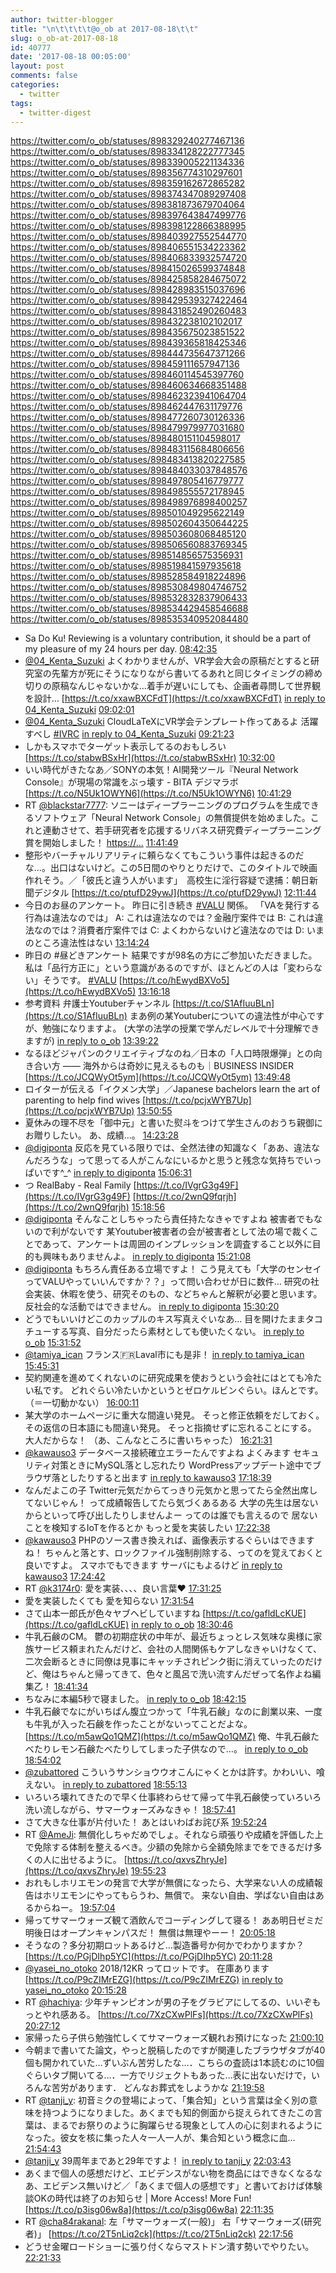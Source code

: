 ```yaml
---
author: twitter-blogger
title: "\n\t\t\t\t@o_ob at 2017-08-18\t\t"
slug: o_ob-at-2017-08-18
id: 40777
date: '2017-08-18 00:05:00'
layout: post
comments: false
categories:
  - twitter
tags:
  - twitter-digest
---
```


https://twitter.com/o_ob/statuses/898329240277467136 https://twitter.com/o_ob/statuses/898334128222777345 https://twitter.com/o_ob/statuses/898339005221134336 https://twitter.com/o_ob/statuses/898356774310297601 https://twitter.com/o_ob/statuses/898359162672865282 https://twitter.com/o_ob/statuses/898374347089297408 https://twitter.com/o_ob/statuses/898381873679704064 https://twitter.com/o_ob/statuses/898397643847499776 https://twitter.com/o_ob/statuses/898398122866388995 https://twitter.com/o_ob/statuses/898403927552544770 https://twitter.com/o_ob/statuses/898406551534223362 https://twitter.com/o_ob/statuses/898406833932574720 https://twitter.com/o_ob/statuses/898415026599374848 https://twitter.com/o_ob/statuses/898425858284675072 https://twitter.com/o_ob/statuses/898428983515037696 https://twitter.com/o_ob/statuses/898429539327422464 https://twitter.com/o_ob/statuses/898431852490260483 https://twitter.com/o_ob/statuses/898432238102102017 https://twitter.com/o_ob/statuses/898435675023851522 https://twitter.com/o_ob/statuses/898439365818425346 https://twitter.com/o_ob/statuses/898444735647371266 https://twitter.com/o_ob/statuses/898459111657947136 https://twitter.com/o_ob/statuses/898460114545397760 https://twitter.com/o_ob/statuses/898460634668351488 https://twitter.com/o_ob/statuses/898462323941064704 https://twitter.com/o_ob/statuses/898462447631179776 https://twitter.com/o_ob/statuses/898477260730126336 https://twitter.com/o_ob/statuses/898479979977031680 https://twitter.com/o_ob/statuses/898480151104598017 https://twitter.com/o_ob/statuses/898483115684806656 https://twitter.com/o_ob/statuses/898483413820227585 https://twitter.com/o_ob/statuses/898484033037848576 https://twitter.com/o_ob/statuses/898497805416779777 https://twitter.com/o_ob/statuses/898498555572178945 https://twitter.com/o_ob/statuses/898498976898400257 https://twitter.com/o_ob/statuses/898501049295622149 https://twitter.com/o_ob/statuses/898502604350644225 https://twitter.com/o_ob/statuses/898503608068485120 https://twitter.com/o_ob/statuses/898506560883769345 https://twitter.com/o_ob/statuses/898514856575356931 https://twitter.com/o_ob/statuses/898519841597935618 https://twitter.com/o_ob/statuses/898528584918224896 https://twitter.com/o_ob/statuses/898530849804746752 https://twitter.com/o_ob/statuses/898532832837906433 https://twitter.com/o_ob/statuses/898534429458546688 https://twitter.com/o_ob/statuses/898535340952084480  

*   Sa Do Ku! Reviewing is a voluntary contribution, it should be a part of my pleasure of my 24 hours per day. [08:42:35](https://twitter.com/o_ob/statuses/898329240277467136)
*   [@04_Kenta_Suzuki](https://twitter.com/04_Kenta_Suzuki) よくわかりませんが、VR学会大会の原稿だとすると研究室の先輩方が死にそうになりながら書いてるあれと同じタイミングの締め切りの原稿なんじゃないかな...着手が遅いにしても、企画者尋問して世界観を設計… [https://t.co/xxawBXCFdT](https://t.co/xxawBXCFdT) [in reply to 04_Kenta_Suzuki](https://twitter.com/04_Kenta_Suzuki/statuses/898333259490222080) [09:02:01](https://twitter.com/o_ob/statuses/898334128222777345)
*   [@04_Kenta_Suzuki](https://twitter.com/04_Kenta_Suzuki) CloudLaTeXにVR学会テンプレート作ってあるよ 活躍すべし [#IVRC](https://twitter.com/search?q=%23IVRC&src=hash) [in reply to 04_Kenta_Suzuki](https://twitter.com/04_Kenta_Suzuki/statuses/898338009619218432) [09:21:23](https://twitter.com/o_ob/statuses/898339005221134336)
*   しかもスマホでターゲット表示してるのおもしろい [https://t.co/stabwBSxHr](https://t.co/stabwBSxHr) [10:32:00](https://twitter.com/o_ob/statuses/898356774310297601)
*   いい時代がきたなあ／SONYの本気！AI開発ツール『Neural Network Console』が現場の常識をぶっ壊す - BITA デジマラボ [https://t.co/N5Uk1OWYN6](https://t.co/N5Uk1OWYN6) [10:41:29](https://twitter.com/o_ob/statuses/898359162672865282)
*   RT [@blackstar7777](https://twitter.com/blackstar7777): ソニーはディープラーニングのプログラムを生成できるソフトウェア「Neural Network Console」の無償提供を始めました。これと連動させて、若手研究者を応援するリバネス研究費ディープラーニング賞を開始しました！ [https://…](https://…) [11:41:49](https://twitter.com/o_ob/statuses/898374347089297408)
*   整形やバーチャルリアリティに頼らなくてもこういう事件は起きるのだな...。出口はないけど。この5日間のやりとりだけで、このタイトルで映画作れそう。／「彼氏と違う人がいます」　高校生に淫行容疑で逮捕：朝日新聞デジタル [https://t.co/ptufD29ywJ](https://t.co/ptufD29ywJ) [12:11:44](https://twitter.com/o_ob/statuses/898381873679704064)
*   今日のお昼のアンケート。 昨日に引き続き [#VALU](https://twitter.com/search?q=%23VALU&src=hash) 関係。 「VAを発行する行為は違法なのでは」 A: これは違法なのでは？金融庁案件では B: これは違法なのでは？消費者庁案件では C: よくわからないけど違法なのでは D: いまのところ違法性はない [13:14:24](https://twitter.com/o_ob/statuses/898397643847499776)
*   昨日の #昼どきアンケート 結果ですが98名の方にご参加いただきました。 私は「品行方正に」という意識があるのですが、ほとんどの人は「変わらない」そうです。 [#VALU](https://twitter.com/search?q=%23VALU&src=hash) [https://t.co/hEwydBXVo5](https://t.co/hEwydBXVo5) [13:16:18](https://twitter.com/o_ob/statuses/898398122866388995)
*   参考資料 弁護士Youtuberチャンネル [https://t.co/S1AfIuuBLn](https://t.co/S1AfIuuBLn) まあ例の某Youtuberについての違法性が中心ですが、勉強になりますよ。 (大学の法学の授業で学んだレベルで十分理解できますが) [in reply to o_ob](https://twitter.com/o_ob/statuses/898397643847499776) [13:39:22](https://twitter.com/o_ob/statuses/898403927552544770)
*   なるほどジャパンのクリエイティブなのね／日本の「人口時限爆弾」との向き合い方 —— 海外からは奇妙に見えるものも｜BUSINESS INSIDER [https://t.co/JCQWyOt5ym](https://t.co/JCQWyOt5ym) [13:49:48](https://twitter.com/o_ob/statuses/898406551534223362)
*   ロイターが伝える「イクメン大学」／Japanese bachelors learn the art of parenting to help find wives [https://t.co/pcjxWYB7Up](https://t.co/pcjxWYB7Up) [13:50:55](https://twitter.com/o_ob/statuses/898406833932574720)
*   夏休みの理不尽を「御中元」と書いた熨斗をつけて学生さんのおうち親御にお贈りしたい。 あ、成績...。 [14:23:28](https://twitter.com/o_ob/statuses/898415026599374848)
*   [@digiponta](https://twitter.com/digiponta) 反応を見ている限りでは、全然法律の知識なく「ああ、違法なんだろうな」って思ってる人がこんなにいるかと思うと残念な気持ちでいっぱいです^_^ [in reply to digiponta](https://twitter.com/digiponta/statuses/898422708001619968) [15:06:31](https://twitter.com/o_ob/statuses/898425858284675072)
*   つ RealBaby - Real Family [https://t.co/IVgrG3g49F](https://t.co/IVgrG3g49F) [https://t.co/2wnQ9fqrjh](https://t.co/2wnQ9fqrjh) [15:18:56](https://twitter.com/o_ob/statuses/898428983515037696)
*   [@digiponta](https://twitter.com/digiponta) そんなことしちゃったら責任持たなきゃですよね 被害者でもないので利がないです 某Youtuber被害者の会が被害者として法の場で裁くことであって、アンケートは周囲のインプレッションを調査すること以外に目的も興味もありませんよ。 [in reply to digiponta](https://twitter.com/digiponta/statuses/898426761494503425) [15:21:08](https://twitter.com/o_ob/statuses/898429539327422464)
*   [@digiponta](https://twitter.com/digiponta) もちろん責任ある立場ですよ！ こう見えても「大学のセンセイってVALUやっていいんですか？？」って問い合わせが日に数件… 研究の社会実装、休暇を使う、研究そのもの、などちゃんと解釈が必要と思います。 反社会的な活動ではできません。 [in reply to digiponta](https://twitter.com/digiponta/statuses/898431521190584320) [15:30:20](https://twitter.com/o_ob/statuses/898431852490260483)
*   どうでもいいけどこのカップルのキス写真えぐいなあ… 目を開けたままタコチューする写真、自分だったら素材としても使いたくない。 [in reply to o_ob](https://twitter.com/o_ob/statuses/898406551534223362) [15:31:52](https://twitter.com/o_ob/statuses/898432238102102017)
*   [@tamiya_ican](https://twitter.com/tamiya_ican) フランス🇫🇷Laval市にも是非！ [in reply to tamiya_ican](https://twitter.com/tamiya_ican/statuses/898435469200941056) [15:45:31](https://twitter.com/o_ob/statuses/898435675023851522)
*   契約関連を進めてくれないのに研究成果を使おうという会社にはとても冷たい私です。 どれぐらい冷たいかというとゼロケルビンぐらい。ほんとです。 （＝一切動かない） [16:00:11](https://twitter.com/o_ob/statuses/898439365818425346)
*   某大学のホームページに重大な間違い発見。 そっと修正依頼をだしておく。 その返信の日本語にも間違い発見。 そっと指摘せずに忘れることにする。 大人だからな！ （あ、こんなところに書いちゃった） [16:21:31](https://twitter.com/o_ob/statuses/898444735647371266)
*   [@kawauso3](https://twitter.com/kawauso3) データベース接続確立エラーたんですよね よくみます セキュリティ対策ときにMySQL落とし忘れたり WordPressアップデート途中でブラウザ落としたりすると出ます [in reply to kawauso3](https://twitter.com/kawauso3/statuses/898457294882484224) [17:18:39](https://twitter.com/o_ob/statuses/898459111657947136)
*   なんだよこの子 Twitter元気だからてっきり元気かと思ってたら全然出席してないじゃん！ って成績報告してたら気づくあるある 大学の先生は居ないからといって呼び出したりしませんよー ってのは誰でも言えるので 居ないことを検知するIoTを作るとか もっと愛を実装したい [17:22:38](https://twitter.com/o_ob/statuses/898460114545397760)
*   [@kawauso3](https://twitter.com/kawauso3) PHPのソース書き換えれば、画像表示するぐらいはできますね！ ちゃんと落とす、ロックファイル強制削除する、ってのを覚えておくと良いですよ。 スマホでもできます サーバにもよるけど [in reply to kawauso3](https://twitter.com/kawauso3/statuses/898459498695737344) [17:24:42](https://twitter.com/o_ob/statuses/898460634668351488)
*   RT [@k3174r0](https://twitter.com/k3174r0): 愛を実装、、、、良い言葉❤️ [17:31:25](https://twitter.com/o_ob/statuses/898462323941064704)
*   愛を実装したくても 愛を知らない [17:31:54](https://twitter.com/o_ob/statuses/898462447631179776)
*   さて山本一郎氏が色々ヤブヘビしていますね [https://t.co/gafldLcKUE](https://t.co/gafldLcKUE) [in reply to o_ob](https://twitter.com/o_ob/statuses/898397643847499776) [18:30:46](https://twitter.com/o_ob/statuses/898477260730126336)
*   牛乳石鹸のCM。 鬱の初期症状の中年が、最近ちょっとレス気味な奥様に家族サービス頼まれたんだけど、会社の人間関係もケアしなきゃいけなくて、二次会断るときに同僚は見事にキャッチされピンク街に消えていったのだけど、俺はちゃんと帰ってきて、色々と風呂で洗い流すんだぜって名作よね編集乙！ [18:41:34](https://twitter.com/o_ob/statuses/898479979977031680)
*   ちなみに本編5秒で寝ました。 [in reply to o_ob](https://twitter.com/o_ob/statuses/898479979977031680) [18:42:15](https://twitter.com/o_ob/statuses/898480151104598017)
*   牛乳石鹸でなにがいちばん腹立つかって「牛乳石鹸」なのに創業以来、一度も牛乳が入った石鹸を作ったことがないってことだよな。 [https://t.co/m5awQo1QMZ](https://t.co/m5awQo1QMZ) 俺、牛乳石鹸たべたりレモン石鹸たべたりしてしまった子供なので…。 [in reply to o_ob](https://twitter.com/o_ob/statuses/898479979977031680) [18:54:02](https://twitter.com/o_ob/statuses/898483115684806656)
*   [@zubattored](https://twitter.com/zubattored) こういうサンショウウオこんにゃくとかは許す。かわいい、喰えない。 [in reply to zubattored](https://twitter.com/zubattored/statuses/898176350284005377) [18:55:13](https://twitter.com/o_ob/statuses/898483413820227585)
*   いろいろ壊れてきたので早く仕事終わらせて帰って牛乳石鹸使っていろいろ洗い流しながら、サマーウォーズみなきゃ！ [18:57:41](https://twitter.com/o_ob/statuses/898484033037848576)
*   さて大きな仕事が片付いた！ あとはいわばお詫び系 [19:52:24](https://twitter.com/o_ob/statuses/898497805416779777)
*   RT [@AmeJi](https://twitter.com/AmeJi): 無償化しちゃだめでしょ。それなら頑張りや成績を評価した上で免除する体制を整えるべき。少額の免除から全額免除までをできるだけ多くの人に出せるように。 [https://t.co/qxvsZhryJe](https://t.co/qxvsZhryJe) [19:55:23](https://twitter.com/o_ob/statuses/898498555572178945)
*   おれもしホリエモンの発言で大学が無償になったら、大学来ない人の成績報告はホリエモンにやってもらうわ、無償で。 来ない自由、学ばない自由はあるからねー。 [19:57:04](https://twitter.com/o_ob/statuses/898498976898400257)
*   帰ってサマーウォーズ観て酒飲んでコーディングして寝る！ ああ明日ゼミだ明後日はオープンキャンパスだ！ 無償は無理やーー！ [20:05:18](https://twitter.com/o_ob/statuses/898501049295622149)
*   そうなの？多分初期ロットあるけど…製造番号か何かでわかりますか？ [https://t.co/PGjDIhp5YC](https://t.co/PGjDIhp5YC) [20:11:28](https://twitter.com/o_ob/statuses/898502604350644225)
*   [@yasei_no_otoko](https://twitter.com/yasei_no_otoko) 2018/12KR ってロットです。 在庫あります [https://t.co/P9cZIMrEZG](https://t.co/P9cZIMrEZG) [in reply to yasei_no_otoko](https://twitter.com/yasei_no_otoko/statuses/898502951362109440) [20:15:28](https://twitter.com/o_ob/statuses/898503608068485120)
*   RT [@hachiya](https://twitter.com/hachiya): 少年チャンピオンが男の子をグラビアにしてるの、いいぞもっとやれ感ある。 [https://t.co/7XzCXwPlFs](https://t.co/7XzCXwPlFs) [20:27:12](https://twitter.com/o_ob/statuses/898506560883769345)
*   家帰ったら子供ら勉強忙しくてサマーウォーズ観れお預けになった [21:00:10](https://twitter.com/o_ob/statuses/898514856575356931)
*   今朝まで書いてた論文，やっと脱稿したのですが関連したブラウザタブが40個も開かれていた…ずいぶん苦労したな…．こちらの査読は1本読むのに10個ぐらいタブ開いてる…．一方でリジェクトもあった…表に出ないだけで，いろんな苦労があります． どんなお葬式をしようかな [21:19:58](https://twitter.com/o_ob/statuses/898519841597935618)
*   RT [@tanji_y](https://twitter.com/tanji_y): 初音ミクの登場によって、「集合知」という言葉は全く別の意味を持つようになりました。あくまでも知的側面から捉えられてきたこの言葉は、まるでお祭りのように胸躍らせる現象として人の心に刻まれるようになった。彼女を核に集った人々一人一人が、集合知という概念に血… [21:54:43](https://twitter.com/o_ob/statuses/898528584918224896)
*   [@tanji_y](https://twitter.com/tanji_y) 39周年まであと29年ですよ！ [in reply to tanji_y](https://twitter.com/tanji_y/statuses/898530649329422336) [22:03:43](https://twitter.com/o_ob/statuses/898530849804746752)
*   あくまで個人の感想だけど、エビデンスがない物を商品にはできなくなるなあ、エビデンス無いけど／「あくまで個人の感想です」と書いておけば体験談OKの時代は終了のお知らせ | More Access! More Fun! [https://t.co/p3isg06w8a](https://t.co/p3isg06w8a) [22:11:35](https://twitter.com/o_ob/statuses/898532832837906433)
*   RT [@cha84rakanal](https://twitter.com/cha84rakanal): 左「サマーウォーズ(一般)」 右「サマーウォーズ(研究者)」 [https://t.co/2T5nLiq2ck](https://t.co/2T5nLiq2ck) [22:17:56](https://twitter.com/o_ob/statuses/898534429458546688)
*   どうせ金曜ロードショーに張り付くならマストドン潰す勢いでやりたい。 [22:21:33](https://twitter.com/o_ob/statuses/898535340952084480)